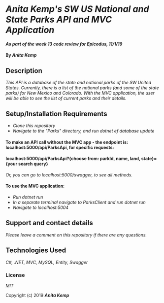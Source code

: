 # _Anita Kemp's SW US National and State Parks API and MVC Application_

#### _As part of the week 13 code review for Epicodus, 11/1/19_

#### By _Anita Kemp_

## Description
_This API is a database of the state and national parks of the SW United States. Currently, there is a list of the national parks (and some of the state parks) for New Mexico and Colorado. With the MVC application, the user will be able to see the list of current parks and their details._

## Setup/Installation Requirements
* _Clone this repository_
* _Navigate to the "Parks" directory, and run dotnet ef database update_
#### To make an API call without the MVC app - the endpoint is: localhost:5000/api/ParksApi, for specific requests: 
#### localhost:5000/api/ParksApi?{choose from: parkId, name, land, state}={your search query}
_Or, you can go to localhost:5000/swagger, to see all methods._

#### To use the MVC application:
* _Run dotnet run_
* _In a separate terminal navigate to ParksClient and run dotnet run_
* _Navigate to localhost:5004_


## Support and contact details

_Please leave a comment on this repository if there are any questions._

## Technologies Used

_C#, .NET, MVC, MySQL, Entity, Swagger_

### License

*MIT*

Copyright (c) 2019 **_Anita Kemp_**